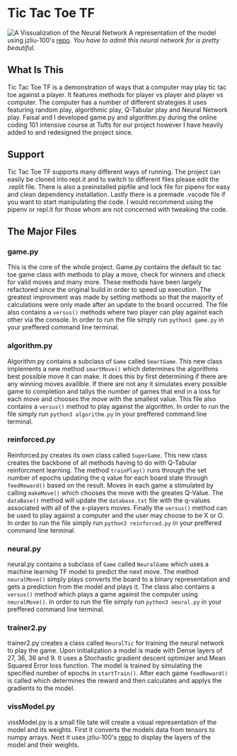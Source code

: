 # Tic Tac Toe TF
![A Vissualization of the Neural Network](/brain.png)
A representation of the model using jzliu-100's [repo](https://github.com/jzliu-100/visualize-neural-network). *You have to admit this neural network for is pretty beautiful.* 
## What Is This
Tic Tac Toe TF is a demonstration of ways that a computer may play tic tac toe against a player. It features methods for player vs player and player vs computer. The computer has a number of different strategies it uses featuring random play, algorithmic play, Q-Tabular play and Neural Network play. Faisal and I developed game.py and algorithm.py during the online coding 101 intensive course at Tufts for our project however I have heavily added to and redesigned the project since.
## Support
Tic Tac Toe TF supports many different ways of running. The project can easily be cloned into repl.it and to switch to different files please edit the .replit file. There is also a preinstalled pipfile and lock file for pipenv for easy and clean dependency installation. Lastly there is a premade .vscode file if you want to start manipulating the code. I would recommend using the pipenv or repl.it for those whom are not concerned with tweaking the code. 
## The Major Files
### game.py
This is the core of the whole project. Game.py contains the default tic tac toe game class with methods to play a move, check for winners and check for valid moves and many more. These methods have been largely refactored since the original build in order to speed up execution. The greatest improvment was made by setting methods so that the majority of calculations were only made after an update to the board occurred. The file also contains a `versus()` methods where two player can play against each other via the console. In order to run the file simply run `python3 game.py` in your preffered command line terminal.
### algorithm.py
Algorithm.py contains a subclass of `Game` called `SmartGame`. This new class implements a new method `smartMove()` which determines the algorithms best possible move it can make. It does this by first determining if there are any winning moves availible. If there are not any it simulates every possible game to completion and tallys the number of games that end in a loss for each move and chooses the move with the smallest value. This file also contains a `versus()` method to play against the algorithm. In order to run the file simply run `python3 algorithm.py` in your preffered command line terminal.
### reinforced.py
Reinforced.py creates its own class called `SuperGame`. This new class creates the backbone of all methods having to do with Q-Tabular reinforcment learning. The method `trainPlay()` runs through the set number of epochs updating the q value for each board state through `feedReward()` based on the result. Moves in each game a stimulated by calling `makeMove()` which chooses the move with the greates Q-Value. The `dataBase()` method will update the `database.txt` file with the q-values associated with all of the x-players moves. Finally the `versus()` method can be used to play against a computer and the user may choose to be X or O. In order to run the file simply run `python3 reinforced.py` in your preffered command line terminal.
### neural.py
neural.py contains a subclass of `Game` called `NeuralGame` which uses a machine learning TF model to predict the next move. The method `neuralMove()` simply plays converts the board to a binary representation and gets a prediction from the model and plays it. The class also contains a `versus()` method which plays a game against the computer using `neuralMove()`. In order to run the file simply run `python3 neural.py` in your preffered command line terminal.
### trainer2.py
trainer2.py creates a class called `NeuralTic` for training the neural network to play the game. Upon initialization a model is made with Dense layers of 27, 36, 36 and 9. It uses a Stochastic gradient descent optimizer and Mean Squared Error loss function. The model is trained by simulating the specified number of epochs in `startTrain()`. After each game `feedReward()` is called which determines the reward and then calculates and applys the gradients to the model.
### vissModel.py
vissModel.py is a small file tate will create a visual representation of the model and its weights. First it converts the models data from tensors to numpy arrays. Next it uses jzliu-100's [repo](https://github.com/jzliu-100/visualize-neural-network) to display the layers of the model and their weights. 
